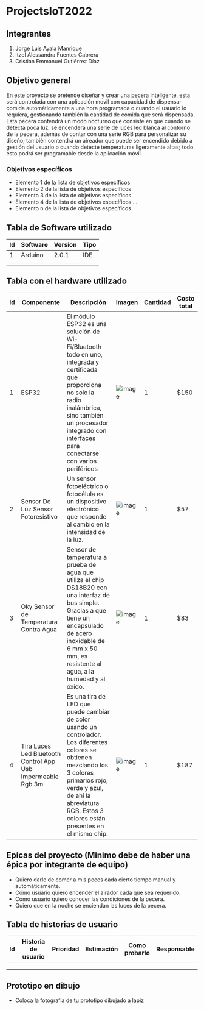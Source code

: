 # ProjectsIoT2022

## Integrantes
1. Jorge Luis Ayala Manrique
2. Itzel Alessandra Fuentes Cabrera
3. Cristian Emmanuel Gutiérrez Díaz

## Objetivo general
En este proyecto se pretende diseñar y crear una pecera inteligente, esta será controlada con una aplicación movil con capacidad
de dispensar comida automáticamente a una hora programada o cuando el usuario lo requiera, gestionando también la cantidad de comida 
que será dispensada. Esta pecera contendrá un modo nocturno que consiste en que cuando se detecta poca luz, se encenderá
una serie de luces led blanca al contorno de la pecera, además de contar con una serie RGB para personalizar su diseño; también contendrá un aireador
que puede ser encendido debido a gestión del usuario o cuando detecte temperaturas ligeramente altas; todo esto podrá ser programable desde
la aplicación móvil.
### Objetivos específicos
- Elemento 1 de la lista de objetivos específicos
- Elemento 2 de la lista de objetivos específicos
- Elemento 3 de la lista de objetivos específicos
- Elemento 4 de la lista de objetivos específicos
...
- Elemento n de la lista de objetivos específicos

## Tabla de Software utilizado
| Id | Software | Version | Tipo |
|----|----------|---------|------|
|  1  |  Arduino  |  2.0.1  |  IDE  |
|    |          |         |      |
|    |          |         |      |

## Tabla con el hardware utilizado
| Id | Componente | Descripción | Imagen | Cantidad | Costo total |
|----|------------|-------------|--------|----------|-------------|
|  1  |  ESP32  |  El módulo ESP32 es una solución de Wi-Fi/Bluetooth todo en uno, integrada y certificada que proporciona no solo la radio inalámbrica, sino también un procesador integrado con interfaces para conectarse con varios periféricos  |  ![image](https://www.sigmaelectronica.net/wp-content/uploads/2019/03/ESP-32.jpg)|      1    |     $150        |
|   2 |      Sensor De Luz Sensor Fotoresistivo      |      Un sensor fotoeléctrico o fotocélula es un dispositivo electrónico que responde al cambio en la intensidad de la luz.       |    ![image](https://http2.mlstatic.com/D_Q_NP_722260-MLM40766811613_022020-AB.webp)    |    1      |     $57        |
|  3  |       Oky Sensor de Temperatura Contra Agua     |     Sensor de temperatura a prueba de agua que utiliza el chip DS18B20 con una interfaz de bus simple. Gracias a que tiene un encapsulado de acero inoxidable de 6 mm x 50 mm, es resistente al agua, a la humedad y al óxido.        |    ![image](https://www.cyberpuerta.mx/img/product/M/CP-OKY-OS-30651-1.jpg)    |     1     |       $83      |
|  4  |   Tira Luces Led Bluetooth Control App Usb Impermeable Rgb 3m  |     Es una tira de LED que puede cambiar de color usando un controlador. Los diferentes colores se obtienen mezclando los 3 colores primarios rojo, verde y azul, de ahí la abreviatura RGB. Estos 3 colores están presentes en el mismo chip.    |   ![image](https://http2.mlstatic.com/D_NQ_NP_732280-CBT50066636636_052022-O.webp)   |   1  |  $187   |

## Epicas del proyecto (Minimo debe de haber una épica por integrante de equipo)
- Quiero darle de comer a mis peces cada cierto tiempo manual y automáticamente.
- Cómo usuario quiero encender el airador cada que sea requerido.
- Como usuario quiero conocer las condiciones de la pecera.
- Quiero que en la noche se enciendan las luces de la pecera.

## Tabla de historias de usuario
| Id | Historia de usuario | Prioridad | Estimación | Como probarlo | Responsable |
|----|---------------------|-----------|------------|---------------|-------------|
|    |                     |           |            |               |             |
|    |                     |           |            |               |             |
|    |                     |           |            |               |             |

## Prototipo en dibujo
- Coloca la fotografia de tu prototipo dibujado a lapiz
